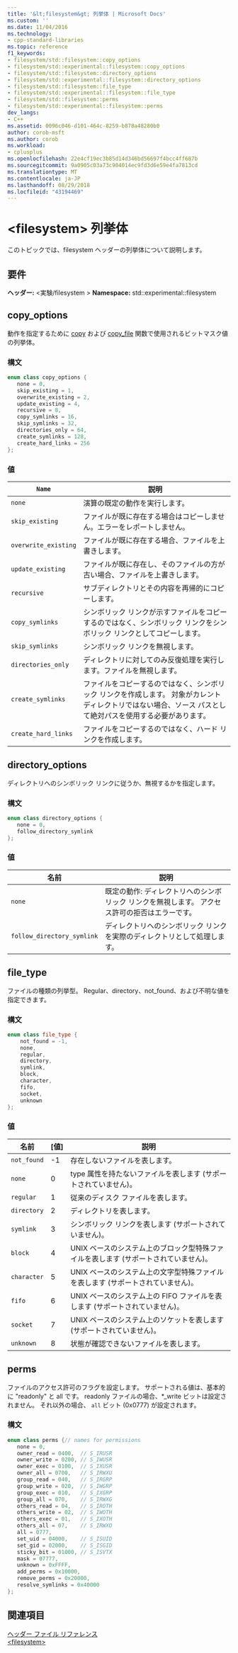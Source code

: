 ```yaml
---
title: '&lt;filesystem&gt; 列挙体 | Microsoft Docs'
ms.custom: ''
ms.date: 11/04/2016
ms.technology:
- cpp-standard-libraries
ms.topic: reference
f1_keywords:
- filesystem/std::filesystem::copy_options
- filesystem/std::experimental::filesystem::copy_options
- filesystem/std::filesystem::directory_options
- filesystem/std::experimental::filesystem::directory_options
- filesystem/std::filesystem::file_type
- filesystem/std::experimental::filesystem::file_type
- filesystem/std::filesystem::perms
- filesystem/std::experimental::filesystem::perms
dev_langs:
- C++
ms.assetid: 0096c046-d101-464c-8259-b878a48280b0
author: corob-msft
ms.author: corob
ms.workload:
- cplusplus
ms.openlocfilehash: 22e4cf19ec3b85d14d346bd56697f4bcc4ff687b
ms.sourcegitcommit: 9a0905c03a73c904014ec9fd3d6e59e4fa7813cd
ms.translationtype: MT
ms.contentlocale: ja-JP
ms.lasthandoff: 08/29/2018
ms.locfileid: "43194469"
---
```

# <a name="ltfilesystemgt-enumerations"></a>&lt;filesystem&gt; 列挙体

このトピックでは、filesystem ヘッダーの列挙体について説明します。

## <a name="requirements"></a>要件

**ヘッダー:** \<実験/filesystem > **Namespace:** std::experimental::filesystem

## <a name="copy_options"></a>  copy_options

動作を指定するために [copy](filesystem-functions.md#copy) および [copy_file](filesystem-functions.md#copy_file) 関数で使用されるビットマスク値の列挙体。

### <a name="syntax"></a>構文

```cpp
enum class copy_options {
   none = 0,
   skip_existing = 1,
   overwrite_existing = 2,
   update_existing = 4,
   recursive = 8,
   copy_symlinks = 16,
   skip_symlinks = 32,
   directories_only = 64,
   create_symlinks = 128,
   create_hard_links = 256
};
```

### <a name="values"></a>値

|`Name`|説明|
|------------|-----------------|
|`none`|演算の既定の動作を実行します。|
|`skip_existing`|ファイルが既に存在する場合はコピーしません。エラーをレポートしません。|
|`overwrite_existing`|ファイルが既に存在する場合、ファイルを上書きします。|
|`update_existing`|ファイルが既に存在し、そのファイルの方が古い場合、ファイルを上書きします。|
|`recursive`|サブディレクトリとその内容を再帰的にコピーします。|
|`copy_symlinks`|シンボリック リンクが示すファイルをコピーするのではなく、シンボリック リンクをシンボリック リンクとしてコピーします。|
|`skip_symlinks`|シンボリック リンクを無視します。|
|`directories_only`|ディレクトリに対してのみ反復処理を実行します。ファイルを無視します。|
|`create_symlinks`|ファイルをコピーするのではなく、シンボリック リンクを作成します。 対象がカレント ディレクトリではない場合、ソース パスとして絶対パスを使用する必要があります。|
|`create_hard_links`|ファイルをコピーするのではなく、ハード リンクを作成します。|


## <a name="directory_options"></a> directory_options

ディレクトリへのシンボリック リンクに従うか、無視するかを指定します。

### <a name="syntax"></a>構文

```cpp
enum class directory_options {
   none = 0,
   follow_directory_symlink
};
```

### <a name="values"></a>値

|名前|説明|
|----------|-----------------|
|`none`|既定の動作: ディレクトリへのシンボリック リンクを無視します。 アクセス許可の拒否はエラーです。|
|`follow_directory_symlink`|ディレクトリへのシンボリック リンクを実際のディレクトリとして処理します。|

## <a name="file_type"></a>  file_type

ファイルの種類の列挙型。 Regular、directory、not_found、および不明な値を指定できます。

### <a name="syntax"></a>構文

```cpp
enum class file_type {
    not_found = -1,
    none,
    regular,
    directory,
    symlink,
    block,
    character,
    fifo,
    socket,
    unknown
};
```

### <a name="values"></a>値

|名前|[値]|説明|
|----------|-----------|-----------------|
|`not_found`|-1|存在しないファイルを表します。|
|`none`|0|type 属性を持たないファイルを表します  (サポートされていません)。|
|`regular`|1|従来のディスク ファイルを表します。|
|`directory`|2|ディレクトリを表します。|
|`symlink`|3|シンボリック リンクを表します  (サポートされていません)。|
|`block`|4|UNIX ベースのシステム上のブロック型特殊ファイルを表します  (サポートされていません)。|
|`character`|5|UNIX ベースのシステム上の文字型特殊ファイルを表します  (サポートされていません)。|
|`fifo`|6|UNIX ベースのシステム上の FIFO ファイルを表します  (サポートされていません)。|
|`socket`|7|UNIX ベースのシステム上のソケットを表します  (サポートされていません)。|
|`unknown`|8|状態が確認できないファイルを表します。|

## <a name="perms"></a>  perms

ファイルのアクセス許可のフラグを設定します。 サポートされる値は、基本的に "readonly" と all です。 readonly ファイルの場合、*_write ビットは設定されません。 それ以外の場合、 `all` ビット (0x0777) が設定されます。

### <a name="syntax"></a>構文

```cpp
enum class perms {// names for permissions
   none = 0,
   owner_read = 0400,  // S_IRUSR
   owner_write = 0200, // S_IWUSR
   owner_exec = 0100,  // S_IXUSR
   owner_all = 0700,   // S_IRWXU
   group_read = 040,   // S_IRGRP
   group_write = 020,  // S_IWGRP
   group_exec = 010,   // S_IXGRP
   group_all = 070,    // S_IRWXG
   others_read = 04,   // S_IROTH
   others_write = 02,  // S_IWOTH
   others_exec = 01,   // S_IXOTH
   others_all = 07,    // S_IRWXO
   all = 0777,
   set_uid = 04000,    // S_ISUID
   set_gid = 02000,    // S_ISGID
   sticky_bit = 01000, // S_ISVTX
   mask = 07777,
   unknown = 0xFFFF,
   add_perms = 0x10000,
   remove_perms = 0x20000,
   resolve_symlinks = 0x40000
};
```

## <a name="see-also"></a>関連項目

[ヘッダー ファイル リファレンス](../standard-library/cpp-standard-library-header-files.md)<br/>
[\<filesystem>](../standard-library/filesystem.md)<br/>
